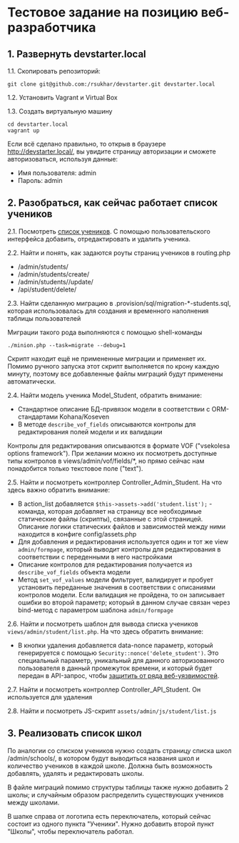# Тестовое задание на позицию веб-разработчика

## 1. Развернуть devstarter.local

1.1. Скопировать репозиторий:

```shell script
git clone git@github.com:/rsukhar/devstarter.git devstarter.local
```

1.2. Установить Vagrant и Virtual Box

1.3. Создать виртуальную машину

```shell script
cd devstarter.local
vagrant up
```

Если всё сделано правильно, то открыв в браузере http://devstarter.local/, вы увидите страницу авторизации и сможете авторизоваться, используя данные:

* Имя пользователя: admin
* Пароль: admin

## 2. Разобраться, как сейчас работает список учеников

2.1. Посмотреть [список учеников](http://devstarter.local/admin/students/). С помощью пользовательского интерфейса добавить, отредактировать и удалить ученика.

2.2. Найти и понять, как задаются роуты страниц учеников в routing.php 

* /admin/students/
* /admin/students/create/
* /admin/students/<id>/update/
* /api/student/delete/<id>

2.3. Найти сделанную миграцию в .provision/sql/migration-*-students.sql, которая использовалась для создания и временного наполнения таблицы пользователей

Миграции такого рода выполняются с помощью shell-команды

```shell script
./minion.php --task=migrate --debug=1
```

Скрипт находит ещё не примененные миграции и применяет их. Помимо ручного запуска этот скрипт выполняется по крону каждую минуту, поэтому все добавленные файлы миграций будут применены автоматически.

2.4. Найти модель ученика Model_Student, обратить внимание:

* Стандартное описание БД-привязок модели в соответствии с ORM-стандартами Kohana/Koseven
* В методе `describe_vof_fields` описываются контролы для редактирования полей модели и их валидации

Контролы для редактирования описываются в формате VOF ("vsekolesa options framework"). При желании можно их посмотреть доступные типы контролов в views/admin/vof/fields/*, но прямо сейчас нам понадобится только текстовое поле ("text").

2.5. Найти и посмотреть контроллер Controller_Admin_Student. На что здесь важно обратить внимание:

* В action_list добавляется `$this->assets->add('student.list');` - команда, которая добавляет на страницу все необходимые статические файлы (скрипты), связанные с этой страницей. Описание логики статических файлов и зависимостей между ними находится в конфиге config/assets.php
* Для добавления и редактирования используется один и тот же view `admin/formpage`, который выводит контролы для редактирования в соответствии с переденными в него настройками
* Описание контролов для редактирования получается из `describe_vof_fields` объекта модели
* Метод `set_vof_values` модели фильтрует, валидирует и пробует установить переданные значения в соответствии с описаниями контролов модели. Если валидация не пройдена, то он записывает ошибки во второй параметр; который в данном случае связан через bind-метод с параметром шаблона `admin/formpage`

2.6. Найти и посмотреть шаблон для вывода списка учеников `views/admin/student/list.php`. На что здесь обратить внимание:

* В кнопки удаления добавляется data-nonce параметр, который генерируется с помощью `Security::nonce('delete_student')`. Это специальный параметр, уникальный для данного авторизованного пользователя в данный промежуток времени, и который будет передан в API-запрос, чтобы [защитить от ряда веб-уязвимостей](https://www.hypr.com/nonce/).

2.7. Найти и посмотреть контроллер Controller_API_Student. Он используется для удаления

2.8. Найти и посмотреть JS-скрипт `assets/admin/js/student/list.js`

## 3. Реализовать список школ

По аналогии со списком учеников нужно создать страницу списка школ /admin/schools/, в котором будут выводиться названия школ и количество учеников в каждой школе. Должна быть возможность добавлять, удалять и редактировать школы.

В файле миграций помимо структуры таблицы также нужно добавить 2 школы; и случайным образом распределить существующих учеников между школами.

В шапке справа от логотипа есть переключатель, который сейчас состоит из одного пункта "Ученики". Нужно добавить второй пункт "Школы", чтобы переключатель работал.